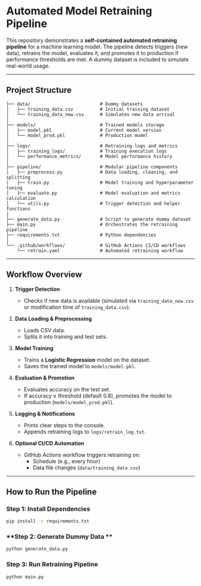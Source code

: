 # Automated Model Retraining Pipeline

This repository demonstrates a **self-contained automated retraining pipeline** for a machine learning model. The pipeline detects triggers (new data), retrains the model, evaluates it, and promotes it to production if performance thresholds are met. A dummy dataset is included to simulate real-world usage.

---

## **Project Structure**

```retraining_pipeline/
├── data/                          # Dummy datasets
│   ├── training_data.csv          # Initial training dataset
│   └── training_data_new.csv      # Simulates new data arrival
│
├── models/                        # Trained models storage
│   ├── model.pkl                  # Current model version
│   └── model_prod.pkl             # Production model
│
├── logs/                          # Retraining logs and metrics
│   ├── training_logs/             # Training execution logs
│   └── performance_metrics/       # Model performance history
│
├── pipeline/                      # Modular pipeline components
│   ├── preprocess.py              # Data loading, cleaning, and splitting
│   ├── train.py                   # Model training and hyperparameter tuning
│   ├── evaluate.py                # Model evaluation and metrics calculation
│   └── utils.py                   # Trigger detection and helper functions
│
├── generate_data.py               # Script to generate dummy dataset
├── main.py                        # Orchestrates the retraining pipeline
├── requirements.txt               # Python dependencies
│
└── .github/workflows/             # GitHub Actions CI/CD workflows
    └── retrain.yaml               # Automated retraining workflow
```
---

## **Workflow Overview**

1. **Trigger Detection**  
   - Checks if new data is available (simulated via `training_data_new.csv` or modification time of `training_data.csv`).

2. **Data Loading & Preprocessing**  
   - Loads CSV data.
   - Splits it into training and test sets.

3. **Model Training**  
   - Trains a **Logistic Regression** model on the dataset.
   - Saves the trained model to `models/model.pkl`.

4. **Evaluation & Promotion**  
   - Evaluates accuracy on the test set.
   - If accuracy ≥ threshold (default 0.8), promotes the model to production (`models/model_prod.pkl`).

5. **Logging & Notifications**  
   - Prints clear steps to the console.
   - Appends retraining logs to `logs/retrain_log.txt`.

6. **Optional CI/CD Automation**  
   - GitHub Actions workflow triggers retraining on:
     - Schedule (e.g., every hour)
     - Data file changes (`data/training_data.csv`)

---

## **How to Run the Pipeline**

### **Step 1: Install Dependencies**

```bash
pip install -r requirements.txt 
```

### **Step 2: Generate Dummy Data **
```bash
python generate_data.py
```

### **Step 3: Run Retraining Pipeline**

```bash
python main.py
```








